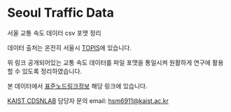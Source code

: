 # Seoul Traffic Data

서울 교통 속도 데이터 csv 포맷 정리

데이터 출처는 온전히 서울시 [TOPIS](https://topis.seoul.go.kr/refRoom/openRefRoom_1.do)에 있습니다.

위 링크 공개되어있는 교통 속도 데이터를 파일 포맷을 통일시켜 원활하게 연구에 활용할 수 있도록 정리하였습니다.

본 데이터에서 [표준노드링크정보](http://nodelink.its.go.kr/) 해당 링크에 있습니다. 

[KAIST CDSNLAB](http://cds.kaist.ac.kr/) 담당자 문의 email: hsm6911@kaist.ac.kr